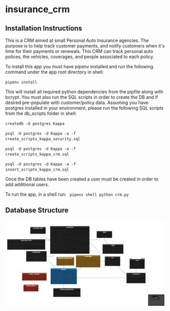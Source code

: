 # insurance_crm

## Installation Instructions
This is a CRM aimed at small Personal Auto Insurance agencies. The purpose is to help track customer payments, and notify customers when it's time for their payments or renewals. This CRM can track personal auto polices, the vehicles, coverages, and people associated to each policy.

To install this app you must have pipenv installed and run the following command under the app root directory in shell:

<code>pipenv install</code>

This will install all required python dependencies from the pipfile along with bcrypt. 
You must also run the SQL scripts in order to create the DB and if desired pre-populate with customer/policy data.
Assuming you have postgres installed in your environment, please run the following SQL scripts from the db_scripts folder in shell:

<code>createdb -U postgres Kappa</code>

<code>psql -U postgres -d Kappa -a -f create_scripts_kappa_security.sql</code>

<code>psql -U postgres -d Kappa -a -f create_scripts_kappa_crm.sql</code>

<code>psql -U postgres -d Kappa -a -f insert_scripts_kappa_crm.sql</code>

Once the DB tables have been created a user must be created in order to add additional users.


To run the app, in a shell run:
<code>
pipenv shell python crm.py
</code>

## Database Structure 


![ERD Image](2018-05-05_09-54-12.png "Kappa CRM Database")
